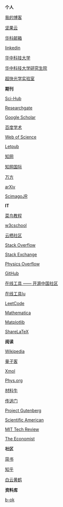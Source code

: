 **个人**

[我的博客](https://alfredldong.github.io/)

[坚果云](https://www.jianguoyun.com/)

[华科邮箱](https://mail.hust.edu.cn/coremail/)

[linkedin](https://www.LinkedIn.com/)

[华中科技大学](http://www.hust.edu.cn/)

[华中科技大学研究生院](http://gs.hust.edu.cn/)

[超快光学实验室](http://ufolab.phys.hust.edu.cn/)

**期刊**

[Sci-Hub](http://www.sci-hub.tw/)

[Researchgate](https://www.researchgate.net/home/)

[Google Scholar](https://scholar.google.com/)

[百度学术](http://xueshu.baidu.com/)

[Web of Science](http://www.isiknowledge.com/)

[Letpub](http://www.letpub.com.cn/)

[知网](http://www.cnki.net/)

[知网国际](http://new.oversea.cnki.net/)

[万方](http://www.wanfangdata.com.cn/)

[arXiv](https://arxiv.org/)

[ScimagoJR](https://www.scimagojr.com/)

**IT**

[菜鸟教程](http://www.runoob.com/)

[w3cschool](https://www.w3cschool.cn/)

[云栖社区](https://yq.aliyun.com/)

[Stack Overflow](http://stackoverflow.com/)

[Stack Exchange](http://stackexchange.com/)

[Physics Overflow](https://www.physicsoverflow.org/)

[GitHub](https://github.com/)

[在线工具 —— 开源中国社区](http://tool.oschina.net/)

[在线工具lu](https://tool.lu/)

[LeetCode](https://leetcode.com/)

[Mathematica](http://www.wolframalpha.com/)

[Matplotlib](http://matplotlib.org/)

[ShareLaTeX](https://www.sharelatex.com/project)

**阅读**

[Wikipedia](https://www.wikipedia.org/)

[量子客](https://www.qtumist.com/)

[Xmol](https://www.x-mol.com/phys)

[Phys.org](http://phys.org/)

[材料牛](http://www.cailiaoniu.com/)

[传送门](http://chuansong.me/)

[Project Gutenberg](http://www.gutenberg.org/)

[Scientific American](https://www.scientificamerican.com/)

[MIT Tech Review](https://www.technologyreview.com/)

[The Economist](https://www.economist.com/)

**社区**

[简书](http://www.jianshu.com/)

[知乎](https://www.zhihu.com/)

[白云黄鹤](http://byhh.hust.edu.cn/)

**资料库**

[b-ok](http://b-ok.org/)
